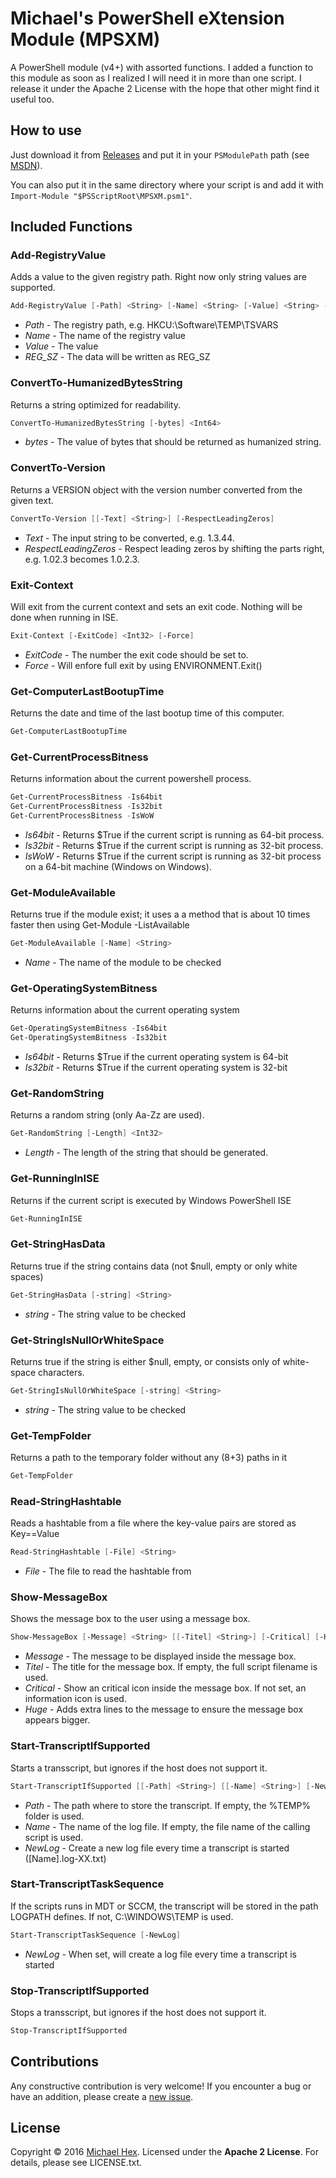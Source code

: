 # Michael's PowerShell eXtension Module (MPSXM)
A PowerShell module (v4+) with assorted functions. I added a function to this module as soon as I realized I will need it in more than one script. I release it under the Apache 2 License with the hope that other might find it useful too. 

## How to use ##

Just download it from [Releases](https://github.com/texhex/MPSXM/releases/latest) and put it in your ```PSModulePath``` path (see [MSDN](https://msdn.microsoft.com/en-us/library/dd878350(v=vs.85).aspx)). 

You can also put it in the same directory where your script is and add it with ```Import-Module "$PSScriptRoot\MPSXM.psm1"```. 


## Included Functions
<!---------------------------------- START HERE ---------------------------------->
<!---------------------------------- START HERE ---------------------------------->
<!---------------------------------- START HERE ---------------------------------->




### Add-RegistryValue ###
Adds a value to the given registry path. Right now only string values are supported.
```powershell
Add-RegistryValue [-Path] <String> [-Name] <String> [-Value] <String> -REG_SZ 
```
 
- *Path* - The registry path, e.g. HKCU:\Software\TEMP\TSVARS
- *Name* - The name of the registry value
- *Value* - The value
- *REG_SZ* - The data will be written as REG_SZ
 
### ConvertTo-HumanizedBytesString ###
Returns a string optimized for readability.
```powershell
ConvertTo-HumanizedBytesString [-bytes] <Int64> 
```
 
- *bytes* - The value of bytes that should be returned as humanized string.
 
### ConvertTo-Version ###
Returns a VERSION object with the version number converted from the given text.
```powershell
ConvertTo-Version [[-Text] <String>] [-RespectLeadingZeros] 
```
 
- *Text* - The input string to be converted, e.g. 1.3.44.
- *RespectLeadingZeros* - Respect leading zeros by shifting the parts right, e.g. 1.02.3 becomes 1.0.2.3.
 
### Exit-Context ###
Will exit from the current context and sets an exit code. Nothing will be done when running in ISE.
```powershell
Exit-Context [-ExitCode] <Int32> [-Force] 
```
 
- *ExitCode* - The number the exit code should be set to.
- *Force* - Will enfore full exit by using ENVIRONMENT.Exit()
 
### Get-ComputerLastBootupTime ###
Returns the date and time of the last bootup time of this computer.
```powershell
Get-ComputerLastBootupTime 
```
 
 
### Get-CurrentProcessBitness ###
Returns information about the current powershell process.
```powershell
Get-CurrentProcessBitness -Is64bit 
Get-CurrentProcessBitness -Is32bit 
Get-CurrentProcessBitness -IsWoW 
```
 
- *Is64bit* - Returns $True if the current script is running as 64-bit process.
- *Is32bit* - Returns $True if the current script is running as 32-bit process.
- *IsWoW* - Returns $True if the current script is running as 32-bit process on a 64-bit machine (Windows on Windows).
 
### Get-ModuleAvailable ###
Returns true if the module exist; it uses a a method that is about 10 times faster then using Get-Module -ListAvailable
```powershell
Get-ModuleAvailable [-Name] <String> 
```
 
- *Name* - The name of the module to be checked
 
### Get-OperatingSystemBitness ###
Returns information about the current operating system
```powershell
Get-OperatingSystemBitness -Is64bit 
Get-OperatingSystemBitness -Is32bit 
```
 
- *Is64bit* - Returns $True if the current operating system is 64-bit
- *Is32bit* - Returns $True if the current operating system is 32-bit
 
### Get-RandomString ###
Returns a random string (only Aa-Zz are used).
```powershell
Get-RandomString [-Length] <Int32> 
```
 
- *Length* - The length of the string that should be generated.
 
### Get-RunningInISE ###
Returns if the current script is executed by Windows PowerShell ISE
```powershell
Get-RunningInISE 
```
 
 
### Get-StringHasData ###
Returns true if the string contains data (not $null, empty or only white spaces)
```powershell
Get-StringHasData [-string] <String> 
```
 
- *string* - The string value to be checked
 
### Get-StringIsNullOrWhiteSpace ###
Returns true if the string is either $null, empty, or consists only of white-space characters.
```powershell
Get-StringIsNullOrWhiteSpace [-string] <String> 
```
 
- *string* - The string value to be checked
 
### Get-TempFolder ###
Returns a path to the temporary folder without any (8+3) paths in it
```powershell
Get-TempFolder 
```
 
 
### Read-StringHashtable ###
Reads a hashtable from a file where the key-value pairs are stored as Key==Value
```powershell
Read-StringHashtable [-File] <String> 
```
 
- *File* - The file to read the hashtable from
 
### Show-MessageBox ###
Shows the message box to the user using a message box.
```powershell
Show-MessageBox [-Message] <String> [[-Titel] <String>] [-Critical] [-Huge] 
```
 
- *Message* - The message to be displayed inside the message box.
- *Titel* - The title for the message box. If empty, the full script filename is used.
- *Critical* - Show an critical icon inside the message box. If not set, an information icon is used.
- *Huge* - Adds extra lines to the message to ensure the message box appears bigger.
 
### Start-TranscriptIfSupported ###
Starts a transscript, but ignores if the host does not support it.
```powershell
Start-TranscriptIfSupported [[-Path] <String>] [[-Name] <String>] [-NewLog] 
```
 
- *Path* - The path where to store the transcript. If empty, the %TEMP% folder is used.
- *Name* - The name of the log file. If empty, the file name of the calling script is used.
- *NewLog* - Create a new log file every time a transcript is started ([Name].log-XX.txt)
 
### Start-TranscriptTaskSequence ###
If the scripts runs in MDT or SCCM, the transcript will be stored in the path LOGPATH defines. If not, C:\WINDOWS\TEMP is used.
```powershell
Start-TranscriptTaskSequence [-NewLog] 
```
 
- *NewLog* - When set, will create a log file every time a transcript is started
 
### Stop-TranscriptIfSupported ###
Stops a transscript, but ignores if the host does not support it.
```powershell
Stop-TranscriptIfSupported 
```




 
 
<!---------------------------------- STOP HERE ---------------------------------->
<!---------------------------------- STOP HERE ---------------------------------->
<!---------------------------------- STOP HERE ---------------------------------->

## Contributions
Any constructive contribution is very welcome! If you encounter a bug or have an addition, please create a [new issue](https://github.com/texhex/MPSXM/issues/new).

## License
Copyright © 2016 [Michael Hex](http://www.texhex.info/). Licensed under the **Apache 2 License**. For details, please see LICENSE.txt.
